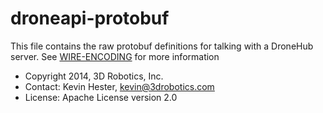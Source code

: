 droneapi-protobuf
==========

This file contains the raw protobuf definitions for talking with a DroneHub server.  See [WIRE-ENCODING](WIRE-ENCODING.md) for more information

* Copyright 2014, 3D Robotics, Inc.
* Contact: Kevin Hester, kevin@3drobotics.com
* License: Apache License version 2.0


